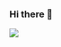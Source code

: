 ### Hi there 👋

<img src = "https://github-readme-stats.vercel.app/api?username=joshuawakelin&&show_icons=true&title_color=ffffff&icon_color=bb2acf&text_color=daf7dc&bg_color=151515">
<!--
**joshuawakelin/joshuawakelin** is a ✨ _special_ ✨ repository because its `README.md` (this file) appears on your GitHub profile.

Here are some ideas to get you started:

- 🔭 I’m currently working on ...
- 🌱 I’m currently learning ...
- 👯 I’m looking to collaborate on ...
- 🤔 I’m looking for help with ...
- 💬 Ask me about ...
- 📫 How to reach me: ...
- 😄 Pronouns: ...
- ⚡ Fun fact: ...
-->
